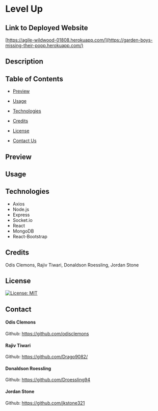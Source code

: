 # Level Up

  ## Link to Deployed Website
  
  [https://agile-wildwood-01808.herokuapp.com/](https://garden-boys-missing-their-popp.herokuapp.com/)

  ## Description
  
   

  ## Table of Contents

  - [Preview](#preview)

  - [Usage](#usage)

  - [Technologies](#technologies)

  - [Credits](#credits)

  - [License](#license)

  - [Contact Us](#contact)
  
  ## Preview

  
  
  ## Usage
  
 
  
  ## Technologies

  - Axios
  - Node.js
  - Express
  - Socket.io
  - React
  - MongoDB
  - React-Bootstrap

  ## Credits
  
  Odis Clemons, Rajiv Tiwari, Donaldson Roessling, Jordan Stone
  
  ## License
  
  [![License: MIT](https://img.shields.io/badge/License-MIT-yellow.svg)](https://opensource.org/licenses/MIT)
  
  ## Contact
  
  #### Odis Clemons
  Github: https://github.com/odisclemons

  #### Rajiv Tiwari
  Github: https://github.com/Drago9082/

  #### Donaldson Roessling
  Github: https://github.com/Droessling94

  #### Jordan Stone
  Github: https://github.com/jkstone321
